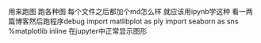 用来跑图 跑各种图 每个文件之后都加个md怎么样 就应该用ipynb学这种 
看一两篇博客然后跑程序debug
import matlibplot as ply
import seaborn as sns
%matplotlib inline 在jupyter中正常显示图形